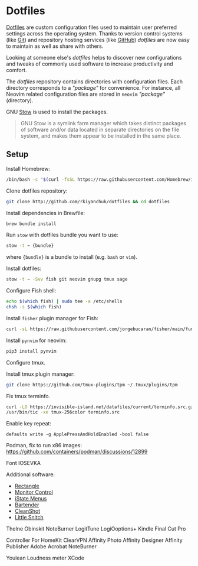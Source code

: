 # Dotfiles

[Dotfiles](https://wiki.archlinux.org/index.php/Dotfiles) are custom
configuration files used to maintain user preferred settings across the
operating system. Thanks to version control systems
(like [Git](http://git-scm.com/)) and repository hosting services
(like [GitHub](https://dotfiles.github.io)) *dotfiles* are now easy to maintain
as well as share with others.

Looking at someone else's *dotfiles* helps to discover new configurations and
tweaks of commonly used software to increase productivity and comfort.


The *dotfiles* repository contains directories with configuration files. Each
directory corresponds to a *"package"* for convenience. For instance, all
Neovim related configuration files are stored in `neovim` *"package"* (directory).

GNU [Stow](https://www.gnu.org/software/stow/) is used to install the packages.

> GNU Stow is a symlink farm manager which takes distinct packages of software
> and/or data located in separate directories on the file system, and makes
> them appear to be installed in the same place.

## Setup

Install Homebrew:

```sh
/bin/bash -c "$(curl -fsSL https://raw.githubusercontent.com/Homebrew/install/HEAD/install.sh)"
```

Clone dotfiles repository:

```bash
git clone http://github.com/rkiyanchuk/dotfiles && cd dotfiles
```

Install dependencies in Brewfile:

```sh
brew bundle install
```

Run `stow` with dotfiles bundle you want to use:

```bash
stow -t ~ {bundle}
```
where `{bundle}` is a bundle to install (e.g. `bash` or `vim`).

Install dotfiles:

```sh
stow -t ~ -Svv fish git neovim gnupg tmux sage
```

Configure Fish shell:

```sh
echo $(which fish) | sudo tee -a /etc/shells
chsh -s $(which fish)
```

Install `fisher` plugin manager for Fish:

```sh
curl -sL https://raw.githubusercontent.com/jorgebucaran/fisher/main/functions/fisher.fish | source && fisher install jorgebucaran/fisher
```

Install `pynvim` for neovim:

```sh
pip3 install pynvim
```

Configure tmux.

Install tmux plugin manager:

```sh
git clone https://github.com/tmux-plugins/tpm ~/.tmux/plugins/tpm
```

Fix tmux terminfo.

```sh
curl -LO https://invisible-island.net/datafiles/current/terminfo.src.gz && gunzip terminfo.src.gz
/usr/bin/tic -xe tmux-256color terminfo.src
```



Enable key repeat:
```
defaults write -g ApplePressAndHoldEnabled -bool false
```


Podman, fix to run x86 images: https://github.com/containers/podman/discussions/12899

Font IOSEVKA



Additional software:

* [Rectangle](https://rectangleapp.com/)
* [Monitor Control](https://monitorcontrol.app)
* [iState Menus](https://bjango.com/mac/istatmenus/)
* [Bartender](https://www.macbartender.com/)
* [CleanShot](https://cleanshot.com/)
* [Little Snitch](https://www.obdev.at/products/littlesnitch/index.html)

TheIne
Obinskit
NoteBurner
LogitTune
LogiOoptions+
Kindle
Final Cut Pro

Controller For HomeKit
ClearVPN
Affinity Photo
Affinity Designer
Affinity Publisher
Adobe Acrobat
NoteBurner


Youlean Loudness meter
XCode
